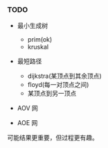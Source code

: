 
### TODO

- 最小生成树
  - prim(ok)
  - kruskal

- 最短路径
  - dijkstra(某顶点到其余顶点)
  - floyd(每一对顶点之间)
  - 某顶点到另一顶点

- AOV 网

- AOE 网

可能结果更重要，但过程更有趣。

